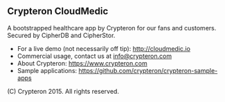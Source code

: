Crypteron CloudMedic
--------------------

A bootstrapped healthcare app by Crypteron for our fans and customers. Secured by CipherDB and CipherStor.

   - For a live demo (not necessarily off tip): http://cloudmedic.io
   - Commercial usage, contact us at info@crypteron.com 
   - About Crypteron: https://www.crypteron.com
   - Sample applications: https://github.com/crypteron/crypteron-sample-apps

(C) Crypteron 2015. All rights reserved.

